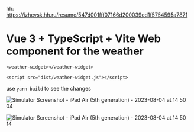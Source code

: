 hh: https://izhevsk.hh.ru/resume/547d001fff07166d200039ed1f5754595a7871
# Vue 3 + TypeScript + Vite Web component for the weather

```<weather-widget></weather-widget>```

```<script src="dist/weather-widget.js"></script>```

use ```yarn build``` to see the changes 

![Simulator Screenshot - iPad Air (5th generation) - 2023-08-04 at 14 50 04](https://github.com/trubitsynandrey/trubitsyn-weather-widget/assets/53094419/d673f75c-3f52-487b-8c16-5359697fc68a)

![Simulator Screenshot - iPad Air (5th generation) - 2023-08-04 at 14 50 14](https://github.com/trubitsynandrey/trubitsyn-weather-widget/assets/53094419/ba41629d-49c7-4589-8c0a-f77ea24a7198)




